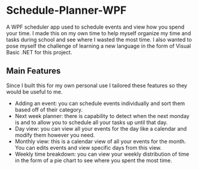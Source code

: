 # Schedule-Planner-WPF
A WPF scheduler app used to schedule events and view how you spend your time.
I made this on my own time to help myself organize my time and tasks during school and see where I wasted the most time.
I also wanted to pose myself the challenge of learning a new language in the form of Visual Basic .NET for this project.

## Main Features

Since I built this for my own personal use I tailored these features so they would be useful to me.

- Adding an event: you can schedule events individually and sort them based off of their category.
- Next week planner: there is capability to detect when the next monday is and to allow you to schedule all your tasks up until that day.
- Day view: you can view all your events for the day like a calendar and modify them however you need.
- Monthly view: this is a calendar view of all your events for the month. You can edits events and view specific days from this view.
- Weekly time breakdown: you can view your weekly distribution of time in the form of a pie chart to see where you spent the most time.
